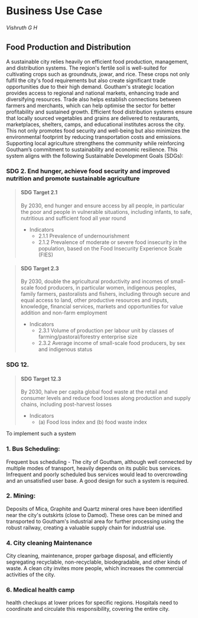 # Business Use Case
###### Vishruth G H


## Food Production and Distribution
A sustainable city relies heavily on efficient food production, management, and distribution systems. The region's fertile soil is well-suited for cultivating crops such as groundnuts, jowar, and rice. These crops not only fulfil the city's food requirements but also create significant trade opportunities due to their high demand.
Goutham's strategic location provides access to regional and national markets, enhancing trade and diversifying resources. Trade also helps establish connections between farmers and merchants, which can help optimise the sector for better profitability and sustained growth.
Efficient food distribution systems ensure that locally sourced vegetables and grains are delivered to restaurants, marketplaces, shelters, camps, and educational institutes across the city. This not only promotes food security and well-being but also minimizes the environmental footprint by reducing transportation costs and emissions. Supporting local agriculture strengthens the community while reinforcing Goutham’s commitment to sustainability and economic resilience.
This system aligns with the following Sustainable Development Goals (SDGs):
 ### SDG 2. End hunger, achieve food security and improved nutrition and promote sustainable agriculture
> #### SDG Target 2.1
> By 2030, end hunger and ensure access by all people, in particular the poor and people in vulnerable situations, including infants, to safe, nutritious and sufficient food all year round
> - Indicators
>     - 2.1.1 Prevalence of undernourishment
>     - 2.1.2 Prevalence of moderate or severe food insecurity in the population, based on the Food Insecurity Experience Scale (FIES) 

> #### SDG Target 2.3
> By 2030, double the agricultural productivity and incomes of small-scale food producers, in particular women, indigenous peoples, family farmers, pastoralists and fishers, including through secure and equal access to land, other productive resources and inputs, knowledge, financial services, markets and opportunities for value addition and non-farm employment
> - Indicators
>     - 2.3.1 Volume of production per labour unit by classes of farming/pastoral/forestry enterprise size
>     - 2.3.2 Average income of small-scale food producers, by sex and indigenous status
### SDG 12. 
> #### SDG Target 12.3
> By 2030, halve per capita global food waste at the retail and consumer levels and reduce food losses along production and supply chains, including post-harvest losses
> - Indicators
>     - (a) Food loss index and (b) food waste index


To implement such a system 
### 1. Bus Scheduling:
Frequent bus scheduling - The city of Goutham, although well connected by multiple modes of transport, heavily depends on its public bus services. Infrequent and poorly scheduled bus services would lead to overcrowding and an unsatisfied user base. A good design for such a system is required.

### 2. Mining: 
Deposits of Mica, Graphite and Quartz mineral ores have been identified near the city's outskirts (close to Damod). These ores can be mined and transported to Goutham's industrial area for further processing using the robust railway, creating a valuable supply chain for industrial use.

### 4. City cleaning Maintenance
City cleaning, maintenance, proper garbage disposal, and efficiently segregating recyclable, non-recyclable, biodegradable, and other kinds of waste. A clean city invites more people, which increases the commercial activities of the city. 


### 6. Medical health camp
health checkups at lower prices for specific regions. Hospitals need to coordinate and circulate this responsibility, covering the entire city. 

